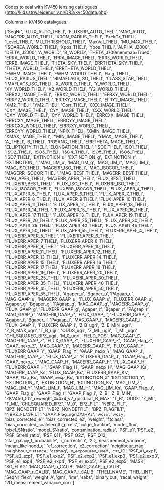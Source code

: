Codes to deal with KV450 lensing catalogues (http://kids.strw.leidenuniv.nl/DR3/kv450data.php)

Columns in KV450 catalogues:

['SeqNr', 'FLUX_AUTO_THELI', 'FLUXERR_AUTO_THELI', 'MAG_AUTO', 'MAGERR_AUTO_THELI', 'KRON_RADIUS_THELI', 
     'BackGr_THELI', 'Level_THELI', 'MU_THRESHOLD_THELI', 'MaxVal_THELI', 'MU_MAX_THELI', 
     'ISOAREA_WORLD_THELI', 'Xpos_THELI', 'Ypos_THELI', 'ALPHA_J2000', 'DELTA_J2000', 
     'A_WORLD', 'B_WORLD', 'THETA_J200memmap=True0', 'ERRA_WORLD_THELI', 'ERRA_IMAGE_THELI', 'ERRB_WORLD_THELI', 
     'ERRB_IMAGE_THELI', 'THETA_SKY_THELI', 'ERRTHETA_SKY_THELI', 'THETA_WORLD_THELI', 'ERRTHETA_WORLD_THELI', 
     'FWHM_IMAGE_THELI', 'FWHM_WORLD_THELI', 'Fla g_THELI', 'FLUX_RADIUS_THELI', 'NIMAFLAGS_ISO_THELI', 
     'CLASS_STAR_THELI', 'IMAFLAGS_ISO_THELI', 'X_WORLD_THELI', 'Y_WORLD_THELI', 'XY_WORLD_THELI', 
     'X2_WORLD_THELI', 'Y2_WORLD_THELI', 'ERRX2_IMAGE_THELI', 'ERRX2_WORLD_THELI', 'ERRXY_WORLD_THELI', 
     'ERRY2_WORLD_THELI', 'ERRXY_IMAGE_THELI', 'ERRY2_IMAGE_THELI', 'XM2_THELI', 'YM2_THELI', 'Corr_THELI', 
     'CXX_IMAGE_THELI', 'CXY_IMAGE_THELI', 'CYY_IMAGE_THELI', 'CXX_WORLD_THELI', 'CXY_WORLD_THELI', 'CYY_WORLD_THELI', 
     'ERRCXX_IMAGE_THELI', 'ERRCXY_IMAGE_THELI', 'ERRCYY_IMAGE_THELI', 'ERRCXX_WORLD_THELI', 'ERRCXY_WORLD_THELI', 
     'ERRCYY_WORLD_THELI', 'NPIX_THELI', 'XMIN_IMAGE_THELI', 'XMAX_IMAGE_THELI', 'YMIN_IMAGE_THELI', 'YMAX_IMAGE_THELI', 
     'A_THELI', 'B_THELI', 'POSANG_THELI', 'ERRTHETA_IMAGE_THELI', 'ELLIPTICITY_THELI', 'ELONGATION_THELI', 
     'ISO0_THELI', 'ISO1_THELI', 'ISO2_THELI', 'ISO3_THELI', 'ISO4_THELI', 'ISO5_THELI', 'ISO6_THELI', 'ISO7_THELI', 
     'EXTINCTION_u', 'EXTINCTION_g', 'EXTINCTION_r', 'EXTINCTION_i', 
     'MAG_LIM_u', 'MAG_LIM_g', 'MAG_LIM_r', 'MAG_LIM_i', 
     'MAG_ISO_THELI', 'MAGERR_ISO_THELI', 'MAG_ISOCOR_THELI', 'MAGERR_ISOCOR_THELI', 
     'MAG_BEST_THELI', 'MAGERR_BEST_THELI', 'MAG_APER_THELI', 'MAGERR_APER_THELI', 
     'FLUX_BEST_THELI', 'FLUXERR_BEST_THELI', 'FLUX_ISO_THELI', 'FLUXERR_ISO_THELI', 
     'FLUX_ISOCOR_THELI', 'FLUXERR_ISOCOR_THELI', 
     'FLUX_APER_4_THELI', 'FLUX_APER_5_THELI', 'FLUX_APER_6_THELI', 'FLUX_APER_7_THELI', 'FLUX_APER_8_THELI', 'FLUX_APER_9_THELI', 'FLUX_APER_10_THELI', 'FLUX_APER_11_THELI', 'FLUX_APER_12_THELI', 'FLUX_APER_13_THELI', 'FLUX_APER_14_THELI', 'FLUX_APER_15_THELI', 'FLUX_APER_16_THELI', 'FLUX_APER_17_THELI', 'FLUX_APER_18_THELI', 'FLUX_APER_19_THELI', 'FLUX_APER_20_THELI', 'FLUX_APER_25_THELI', 'FLUX_APER_30_THELI', 'FLUX_APER_35_THELI', 'FLUX_APER_40_THELI', 'FLUX_APER_45_THELI', 'FLUX_APER_50_THELI', 'FLUX_APER_55_THELI', 
     'FLUXERR_APER_4_THELI', 'FLUXERR_APER_5_THELI', 'FLUXERR_APER_6_THELI', 'FLUXERR_APER_7_THELI', 'FLUXERR_APER_8_THELI', 'FLUXERR_APER_9_THELI', 'FLUXERR_APER_10_THELI', 'FLUXERR_APER_11_THELI', 'FLUXERR_APER_12_THELI', 'FLUXERR_APER_13_THELI', 'FLUXERR_APER_14_THELI', 'FLUXERR_APER_15_THELI', 'FLUXERR_APER_16_THELI', 'FLUXERR_APER_17_THELI', 'FLUXERR_APER_18_THELI', 'FLUXERR_APER_19_THELI', 'FLUXERR_APER_20_THELI', 'FLUXERR_APER_25_THELI', 'FLUXERR_APER_30_THELI', 'FLUXERR_APER_35_THELI', 'FLUXERR_APER_40_THELI', 'FLUXERR_APER_45_THELI', 'FLUXERR_APER_50_THELI', 'FLUXERR_APER_55_THELI', 
     'Agaper_u', 'Bgaper_u', 'PAgaap_u', 'MAG_GAAP_u', 'MAGERR_GAAP_u', 'FLUX_GAAP_u', 'FLUXERR_GAAP_u', 
     'Agaper_g', 'Bgaper_g', 'PAgaap_g', 'MAG_GAAP_g', 'MAGERR_GAAP_g', 'FLUX_GAAP_g', 'FLUXERR_GAAP_g', 
     'Agaper_r', 'Bgaper_r', 'PAgaap_r', 'MAG_GAAP_r', 'MAGERR_GAAP_r', 'FLUX_GAAP_r', 'FLUXERR_GAAP_r', 
     'Agaper_i', 'Bgaper_i', 'PAgaap_i', 'MAG_GAAP_i', 'MAGERR_GAAP_i', 'FLUX_GAAP_i', 'FLUXERR_GAAP_i', 
     'Z_B_ugri', 'Z_B_MIN_ugri', 'Z_B_MAX_ugri', 'T_B_ugri', 
     'ODDS_ugri', 'Z_ML_ugri', 'T_ML_ugri', 'CHI_SQUARED_BPZ_ugri', 'M_0_ugri', 'FIELD_POS', 
     'MAG_GAAP_Z', 'MAGERR_GAAP_Z', 'FLUX_GAAP_Z', 'FLUXERR_GAAP_Z', 'GAAP_Flag_Z', 'GAAP_nexp_Z', 
     'MAG_GAAP_Y', 'MAGERR_GAAP_Y', 'FLUX_GAAP_Y', 'FLUXERR_GAAP_Y', 'GAAP_Flag_Y', 'GAAP_nexp_Y', 
     'MAG_GAAP_J', 'MAGERR_GAAP_J', 'FLUX_GAAP_J', 'FLUXERR_GAAP_J', 'GAAP_Flag_J', 'GAAP_nexp_J', 
     'MAG_GAAP_H', 'MAGERR_GAAP_H', 'FLUX_GAAP_H', 'FLUXERR_GAAP_H', 'GAAP_Flag_H', 'GAAP_nexp_H', 
     'MAG_GAAP_Ks', 'MAGERR_GAAP_Ks', 'FLUX_GAAP_Ks', 'FLUXERR_GAAP_Ks', 'GAAP_Flag_Ks', 'GAAP_nexp_Ks', 
     'EXTINCTION_Z', 'EXTINCTION_Y', 'EXTINCTION_J', 'EXTINCTION_H', 'EXTINCTION_Ks', 
     'MAG_LIM_Z', 'MAG_LIM_Y', 'MAG_LIM_J', 'MAG_LIM_H', 'MAG_LIM_Ks', 
     'GAAP_Flag_u', 'GAAP_Flag_g', 'GAAP_Flag_r', 'GAAP_Flag_i', 
     'Z_B', 'Z_B_MIN', 'ZKV450_G12_reweight_3x4x4_v2_good.cat_B_MAX', 
     'T_B', 'ODDS', 'Z_ML', 'T_ML', 'CHI_SQUARED_BPZ', 'M_0', 
     'BPZ_FILT', 'NBPZ_FILT', 'BPZ_NONDETFILT', 'NBPZ_NONDETFILT', 'BPZ_FLAGFILT', 'NBPZ_FLAGFILT', 
     'GAAP_Flag_ugriZYJHKs', 'wcsx', 'wcsy', 'bias_corrected_e1', 'bias_corrected_e2', 'weight', 'fitclass', 
     'bias_corrected_scalelength_pixels', 'bulge_fraction', 'model_flux', 'pixel_SNratio', 'model_SNratio', 
     'contamination_radius', 'PSF_e1', 'PSF_e2', 'PSF_Strehl_ratio', 'PSF_Q11', 'PSF_Q22', 'PSF_Q12', 
     'star_galaxy_f_probability', 'r_correction', '2D_measurement_variance', 'mean_likelihood_e', 
     'e1_correction', 'e2_correction', 'neighbour_mag', 'neighbour_distance', 
     'catmag', 'n_exposures_used', 'cat_ID', 
     'PSF_e1_exp1', 'PSF_e2_exp1', 'PSF_e1_exp2', 'PSF_e2_exp2', 'PSF_e1_exp3', 'PSF_e2_exp3', 'PSF_e1_exp4', 'PSF_e2_exp4', 'PSF_e1_exp5', 'PSF_e2_exp5', 
     'MASK', 'SG_FLAG', 'MAG_GAAP_u_CALIB', 'MAG_GAAP_g_CALIB', 'MAG_GAAP_r_CALIB', 'MAG_GAAP_i_CALIB', 
     'THELI_NAME', 'THELI_INT', 'SeqNr_field', 'weight_A', 'gmr', 'imr', 'eabs', 
     'binary_cut', 'recal_weight', '2D_measurement_variance_corr']
